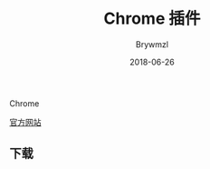 ﻿---
layout:     post
title:      Chrome 插件
subtitle:   
date:       2018-06-26
author:     Brywmzl
header-img: img/Chrome/background-ptr-home.jpg
catalog: true
tags:
    - Chrome
    - 插件
---
Chrome

<!--more-->

[官方网站](http://www.painterartist.com)  

## 下载  

